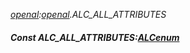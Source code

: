 _[openal](../../modules/openal/openal-module.md):[openal](../../modules/openal/openal-module.md).ALC\_ALL\_ATTRIBUTES_
##### Const ALC\_ALL\_ATTRIBUTES:[ALCenum](../../modules/openal/openal-alcenum.md)
